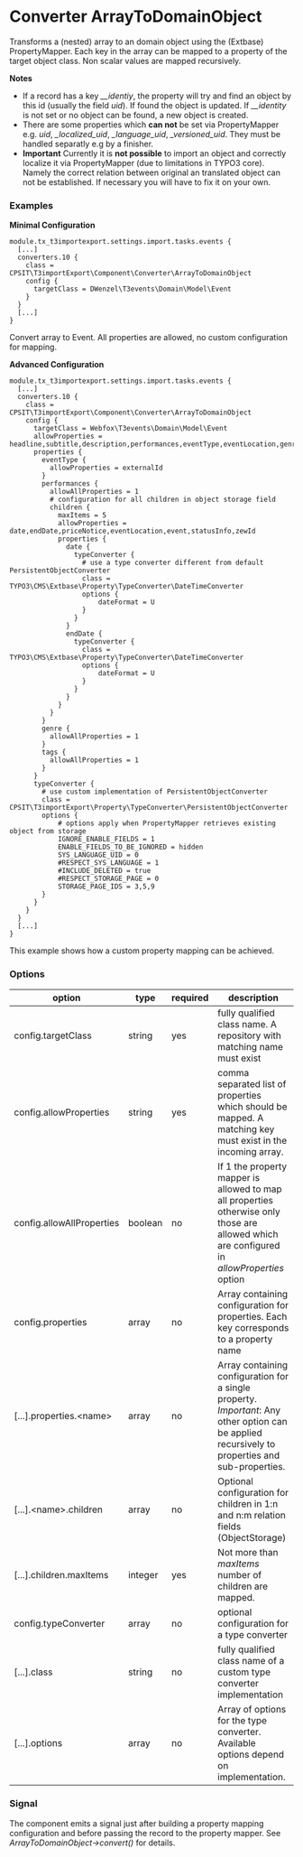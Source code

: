 Converter ArrayToDomainObject
=================================

Transforms a (nested) array to an domain object using the (Extbase) PropertyMapper. Each key in the array can be mapped to a property of
the target object class. Non scalar values are mapped recursively.

**Notes**
* If a record has a key *__identiy*, the property will try and find an object by this id (usually the field *uid*). 
If found the object is updated. If *__identity* is not set or no object can be found, a new object is created.
* There are some properties which **can not** be set via PropertyMapper e.g. *uid*, *_localized_uid*, *_language_uid*, *_versioned_uid*. They must be handled separatly e.g by a finisher.
* **Important** Currently it is **not possible** to import an object and correctly localize it via PropertyMapper (due to limitations in TYPO3 core). Namely the correct relation between original an translated object can not be established. If necessary you will have to fix it on your own.

### Examples
**Minimal Configuration**
```TypoScript
module.tx_t3importexport.settings.import.tasks.events {
  [...]
  converters.10 {
    class = CPSIT\T3importExport\Component\Converter\ArrayToDomainObject
    config {
      targetClass = DWenzel\T3events\Domain\Model\Event
    }
  }
  [...]
}
```
Convert array to Event. All properties are allowed, no custom configuration for mapping.


**Advanced Configuration**
```TypoScript
module.tx_t3importexport.settings.import.tasks.events {
  [...]
  converters.10 {
    class = CPSIT\T3importExport\Component\Converter\ArrayToDomainObject
    config {
      targetClass = Webfox\T3events\Domain\Model\Event
      allowProperties = headline,subtitle,description,performances,eventType,eventLocation,genre,tags
      properties {
        eventType {
          allowProperties = externalId
        }
        performances {
          allowAllProperties = 1
          # configuration for all children in object storage field
          children {
            maxItems = 5
            allowProperties = date,endDate,priceNotice,eventLocation,event,statusInfo,zewId
            properties {
              date {
                typeConverter {
                  # use a type converter different from default PersistentObjectConverter
                  class = TYPO3\CMS\Extbase\Property\TypeConverter\DateTimeConverter
                  options {
                      dateFormat = U
                  }
                }
              }
              endDate {
                typeConverter {
                  class = TYPO3\CMS\Extbase\Property\TypeConverter\DateTimeConverter
                  options {
                      dateFormat = U
                  }
                }
              }
            }
          }
        }
        genre {
          allowAllProperties = 1
        }
        tags {
          allowAllProperties = 1
        }
      }
      typeConverter {
        # use custom implementation of PersistentObjectConverter
        class = CPSIT\T3importExport\Property\TypeConverter\PersistentObjectConverter
        options {
            # options apply when PropertyMapper retrieves existing object from storage
            IGNORE_ENABLE_FIELDS = 1
            ENABLE_FIELDS_TO_BE_IGNORED = hidden
            SYS_LANGUAGE_UID = 0
            #RESPECT_SYS_LANGUAGE = 1
            #INCLUDE_DELETED = true
            #RESPECT_STORAGE_PAGE = 0
            STORAGE_PAGE_IDS = 3,5,9
        }
      }
    }
  }
  [...]
}
```
This example shows how a custom property mapping can be achieved.
 
### Options

| option                    | type       | required | description                                                                                    |
| --------------------------| ---------- | ---------|----------------------------------------------------------------------------------------------- |
| config.targetClass        | string     | yes      | fully qualified class name. A repository with matching name must exist                         |
| config.allowProperties    | string     | yes      | comma separated list of properties which should be mapped. A matching key must exist in the incoming array. |
| config.allowAllProperties | boolean    | no       | If 1 the property mapper is allowed to map all properties otherwise only those are allowed which are configured in *allowProperties* option |
| config.properties         | array      | no       | Array containing configuration for properties. Each key corresponds to a property name         |
| [...].properties.\<name\> | array      | no       | Array containing configuration for a single property. *Important*: Any other option can be applied recursively to properties and sub-properties. |
| [...].\<name\>.children   | array      | no       | Optional configuration for children in 1:n and n:m relation fields (ObjectStorage)             |
| [...].children.maxItems   | integer    | yes      | Not more than *maxItems* number of children are mapped.                                      |
| config.typeConverter      | array      | no       | optional configuration for a type converter                                                    |
| [...].class               | string     | no       | fully qualified class name of a custom type converter implementation                           |
| [...].options             | array      | no       | Array of options for the type converter. Available options depend on implementation.           |

### Signal
The component emits a signal just after building a property mapping configuration and before passing the record to the property mapper. 
See *ArrayToDomainObject-\>convert()* for details.